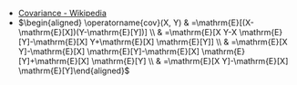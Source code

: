 - [Covariance - Wikipedia](https://en.wikipedia.org/wiki/Covariance)
- $\begin{aligned} \operatorname{cov}(X, Y) & =\mathrm{E}[(X-\mathrm{E}[X])(Y-\mathrm{E}[Y])] \\ & =\mathrm{E}[X Y-X \mathrm{E}[Y]-\mathrm{E}[X] Y+\mathrm{E}[X] \mathrm{E}[Y]] \\ & =\mathrm{E}[X Y]-\mathrm{E}[X] \mathrm{E}[Y]-\mathrm{E}[X] \mathrm{E}[Y]+\mathrm{E}[X] \mathrm{E}[Y] \\ & =\mathrm{E}[X Y]-\mathrm{E}[X] \mathrm{E}[Y]\end{aligned}$